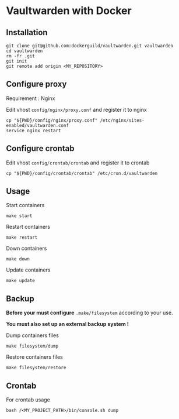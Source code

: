 # Vaultwarden with Docker

## Installation

    git clone git@github.com:dockerguild/vaultwarden.git vaultwarden
    cd vaultwarden
    rm -fr .git
    git init
    git remote add origin <MY_REPOSITORY>

## Configure proxy

Requirement : Nginx

Edit vhost `config/nginx/proxy.conf` and register it to nginx

    cp "${PWD}/config/nginx/proxy.conf" /etc/nginx/sites-enabled/vaultwarden.conf
    service nginx restart

## Configure crontab

Edit vhost `config/crontab/crontab` and register it to crontab

    cp "${PWD}/config/crontab/crontab" /etc/cron.d/vaultwarden

## Usage

Start containers

    make start

Restart containers

    make restart

Down containers

    make down

Update containers

    make update

## Backup

**Before your must configure** `.make/filesystem` according to your use.

**You must also set up an external backup system !**

Dump containers files

    make filesystem/dump

Restore containers files

    make filesystem/restore

## Crontab

For crontab usage

    bash /<MY_PROJECT_PATH>/bin/console.sh dump
